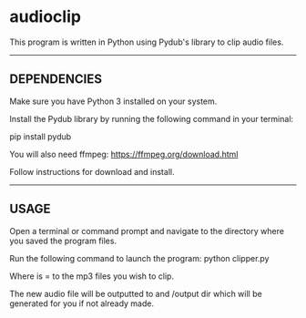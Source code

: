 # audioclip
This program is written in Python using Pydub's library to clip audio files.

___

## DEPENDENCIES

Make sure you have Python 3 installed on your system.

Install the Pydub library by running the following command in your terminal:

pip install pydub

You will also need ffmpeg: https://ffmpeg.org/download.html

Follow instructions for download and install. 
___

## USAGE

Open a terminal or command prompt and navigate to the directory where you saved the program files.

Run the following command to launch the program:
python clipper.py <args>
  
Where <args> is = to the mp3 files you wish to clip. 


The new audio file will be outputted to and /output dir which will be generated for you if not already made.

